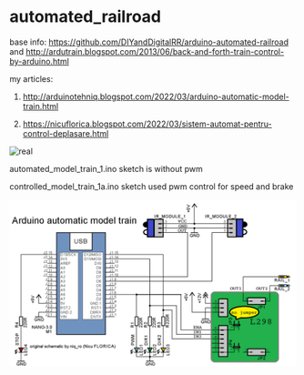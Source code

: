 # automated_railroad
base info: https://github.com/DIYandDigitalRR/arduino-automated-railroad and http://ardutrain.blogspot.com/2013/06/back-and-forth-train-control-by-arduino.html

my articles: 

1) http://arduinotehniq.blogspot.com/2022/03/arduino-automatic-model-train.html

2) https://nicuflorica.blogspot.com/2022/03/sistem-automat-pentru-control-deplasare.html


![real](https://blogger.googleusercontent.com/img/a/AVvXsEiMp_lJHDFbmCAGgq7MBO908VuVwgLzdljAANlO4x47UNtB99K1Ho5T46X4qMzAGNmd7K5Z98kTU70rL7i2KmPaKs8AC0XWx9X580w_gu3m2d9lZRlXrda9ToYAgb1dvIYO-FhJaeyt365QUZKk9iLXZK6raHGHiQm77xthj7Eh99hSojFW-veS0wa2rA=s800)

automated_model_train_1.ino sketch is without pwm

controlled_model_train_1a.ino sketch used pwm control for speed and brake

![schematic](https://github.com/tehniq3/automated_railroad/blob/main/automatic_model_train_schematic_v1.png)
